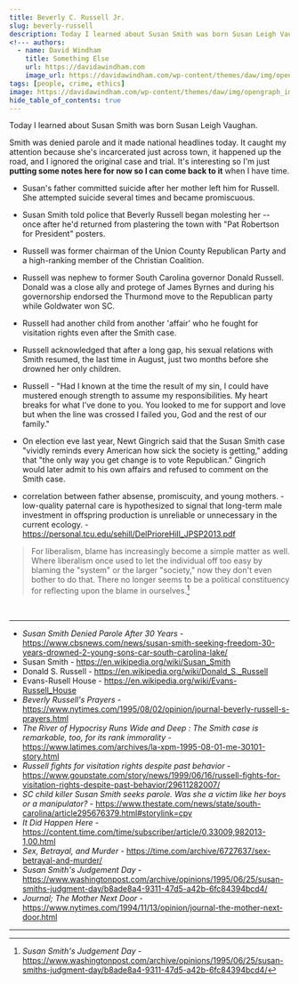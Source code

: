 ```yaml
---
title: Beverly C. Russell Jr.
slug: beverly-russell
description: Today I learned about Susan Smith was born Susan Leigh Vaughan. 
<!--- authors:
  - name: David Windham
    title: Something Else
    url: https://davidawindham.com
    image_url: https://davidawindham.com/wp-content/themes/daw/img/opengraph_image.jpg -->
tags: [people, crime, ethics]
image: https://davidawindham.com/wp-content/themes/daw/img/opengraph_image.jpg
hide_table_of_contents: true
---
```


Today I learned about Susan Smith was born Susan Leigh Vaughan.

<!--truncate-->

Smith was denied parole and it made national headlines today. It caught my attention because she's incarcerated just across town, it happened up the road, and I ignored the original case and trial. It's interesting so I'm just **putting some notes here for now so I can come back to it** when I have time.

- Susan's father committed suicide after her mother left him for Russell. She attempted suicide several times and became promiscuous.

- Susan Smith told police that Beverly Russell began molesting her -- once after he'd returned from plastering the town with "Pat Robertson for President" posters.

- Russell was former chairman of the Union County Republican Party and a high-ranking member of the Christian Coalition.

- Russell was nephew to former South Carolina governor Donald Russell. Donald was a close ally and protege of James Byrnes and during his governorship endorsed the Thurmond move to the Republican party while Goldwater won SC.

- Russell had another child from another 'affair' who he fought for visitation rights even after the Smith case.

- Russell acknowledged that after a long gap, his sexual relations with Smith resumed, the last time in August, just two months before she drowned her only children.

- Russell - "Had I known at the time the result of my sin, I could have mustered enough strength to assume my responsibilities. My heart breaks for what I’ve done to you. You looked to me for support and love but when the line was crossed I failed you, God and the rest of our family."

- On election eve last year, Newt Gingrich said that the Susan Smith case "vividly reminds every American how sick the society is getting," adding that "the only way you get change is to vote Republican." Gingrich would later admit to his own affairs and refused to comment on the Smith case.

- correlation between father absense, promiscuity, and young mothers. - low-quality paternal care is hypothesized to signal that long-term male investment in offspring production is unreliable or unnecessary in the current ecology. - https://personal.tcu.edu/sehill/DelPrioreHill_JPSP2013.pdf


>For liberalism, blame has increasingly become a simple matter as well. Where liberalism once used to let the individual off too easy by blaming the "system" or the larger "society," now they don't even bother to do that. There no longer seems to be a political constituency for reflecting upon the blame in ourselves.[^1]

<div>&nbsp;</div>

---

- _Susan Smith Denied Parole After 30 Years_ - https://www.cbsnews.com/news/susan-smith-seeking-freedom-30-years-drowned-2-young-sons-car-south-carolina-lake/
- Susan Smith - https://en.wikipedia.org/wiki/Susan_Smith
- Donald S. Russell - https://en.wikipedia.org/wiki/Donald_S._Russell
- Evans-Rusell House - https://en.wikipedia.org/wiki/Evans-Russell_House
- _Beverly Russell's Prayers_ - https://www.nytimes.com/1995/08/02/opinion/journal-beverly-russell-s-prayers.html
- _The River of Hypocrisy Runs Wide and Deep : The Smith case is remarkable, too, for its rank immorality_ - https://www.latimes.com/archives/la-xpm-1995-08-01-me-30101-story.html
- _Russell fights for visitation rights despite past behavior_ - https://www.goupstate.com/story/news/1999/06/16/russell-fights-for-visitation-rights-despite-past-behavior/29611282007/
- _SC child killer Susan Smith seeks parole. Was she a victim like her boys or a manipulator?_ - https://www.thestate.com/news/state/south-carolina/article295676379.html#storylink=cpy
- _It Did Happen Here_ - https://content.time.com/time/subscriber/article/0,33009,982013-1,00.html
- _Sex, Betrayal, and Murder_ - https://time.com/archive/6727637/sex-betrayal-and-murder/
- _Susan Smith's Judgement Day_ - https://www.washingtonpost.com/archive/opinions/1995/06/25/susan-smiths-judgment-day/b8ade8a4-9311-47d5-a42b-6fc84394bcd4/
- _Journal; The Mother Next Door_ - https://www.nytimes.com/1994/11/13/opinion/journal-the-mother-next-door.html


---

[^1]: _Susan Smith's Judgement Day_ - https://www.washingtonpost.com/archive/opinions/1995/06/25/susan-smiths-judgment-day/b8ade8a4-9311-47d5-a42b-6fc84394bcd4/
